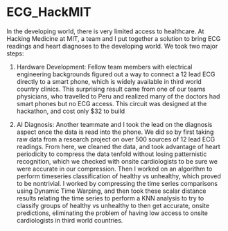 # ECG_HackMIT
In the developing world, there is very limited access to healthcare. At Hacking Medicine at MIT, a team and I put together a solution to bring ECG readings and heart diagnoses to the developing world. We took two major steps:

1) Hardware Development:
Fellow team members with electrical engineering backgrounds figured out a way to connect a 12 lead ECG directly to a smart phone, which is widely available in third world country clinics. This surprising result came from one of our teams physicians, who travelled to Peru and realized many of the doctors had smart phones but no ECG access. This circuit was designed at the hackathon, and cost only $32 to build

2) AI Diagnosis:
Another teammate and I took the lead on the diagnosis aspect once the data is read into the phone. We did so by first taking raw data from a research project on over 500 sources of 12 lead ECG readings. From here, we cleaned the data, and took advantage of heart periodicity to compress the data tenfold without losing patternistic recognition, which we checked with onsite cardiologists to be sure we were accurate in our compression. Then I worked on an algorithm to perform timeseries classification of healthy vs unhealthy, which proved to be nontrivial. I worked by compressing the time series comparisons using Dynamic Time Warping, and then took these scalar distance results relating the time series to perform a KNN analysis to try to classify groups of healthy vs unhealthy to then get accurate, onsite predictions, eliminating the problem of having low access to onsite cardiologists in third world countries.
